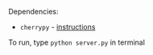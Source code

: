 Dependencies:
 - `cherrypy` - [instructions](http://docs.cherrypy.org/en/latest/install.html#installation)

To run, type `python server.py` in terminal
